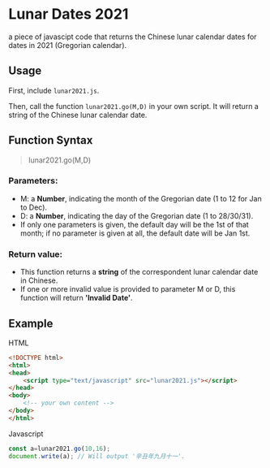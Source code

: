 # Lunar Dates 2021

a piece of javascipt code that returns the Chinese lunar calendar dates for dates in 2021 (Gregorian calendar).

## Usage

First, include `lunar2021.js`.

Then, call the function `lunar2021.go(M,D)` in your own script. It will return a string of the Chinese lunar calendar date.

## Function Syntax

> lunar2021.go(M,D)

### Parameters:
* M: a **Number**, indicating the month of the Gregorian date (1 to 12 for Jan to Dec). 
* D: a **Number**, indicating the day of the Gregorian date (1 to 28/30/31). 
* If only one parameters is given, the default day will be the 1st of that month; if no parameter is given at all, the default date will be Jan 1st.

### Return value:
* This function returns a **string** of the correspondent lunar calendar date in Chinese.
* If one or more invalid value is provided to parameter M or D, this function will return **'Invalid Date'**.

## Example

HTML

```html
<!DOCTYPE html>
<html>
<head>
	<script type="text/javascript" src="lunar2021.js"></script>
</head>
<body>
	<!-- your own content -->
</body>
</html>
```

Javascript

```javascript
const a=lunar2021.go(10,16);
document.write(a); // Will output '辛丑年九月十一'.
```
